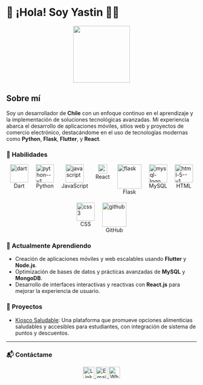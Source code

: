 # 👋 ¡Hola! Soy Yastin 👨‍💻

<p align="center">
  <img src="https://yourimageurl.com/image.png" width="150">
</p>

## Sobre mí
Soy un desarrollador de **Chile** con un enfoque continuo en el aprendizaje y la implementación de soluciones tecnológicas avanzadas. Mi experiencia abarca el desarrollo de aplicaciones móviles, sitios web y proyectos de comercio electrónico, destacándome en el uso de tecnologías modernas como **Python**, **Flask**, **Flutter**, y **React**.

### 💼 Habilidades
<div style="display: flex; flex-wrap: wrap; justify-content: center; gap: 20px;">
  <div style="display: flex; flex-direction: column; align-items: center;">
    <img width="48" height="48" src="https://img.icons8.com/color/48/dart.png" alt="dart"/>
    <span>Dart</span>
  </div>
  <div style="display: flex; flex-direction: column; align-items: center;">
    <img width="48" height="48" src="https://img.icons8.com/color/48/python--v1.png" alt="python--v1"/>
    <span>Python</span>
  </div>
  <div style="display: flex; flex-direction: column; align-items: center;">
    <img width="48" height="48" src="https://img.icons8.com/fluency/48/javascript.png" alt="javascript"/>
    <span>JavaScript</span>
  </div>
  <div style="display: flex; flex-direction: column; align-items: center;">
    <img width="24" height="24" src="https://img.icons8.com/external-tal-revivo-color-tal-revivo/24/external-react-a-javascript-library-for-building-user-interfaces-logo-color-tal-revivo.png" alt="external-react-a-javascript-library-for-building-user-interfaces-logo-color-tal-revivo"/>
    <span>React</span>
  </div>
  <div style="display: flex; flex-direction: column; align-items: center;">
    <img width="64" height="64" src="https://img.icons8.com/nolan/64/flask.png" alt="flask"/>
    <span>Flask</span>
  </div>
  <div style="display: flex; flex-direction: column; align-items: center;">
    <img width="48" height="48" src="https://img.icons8.com/color/48/mysql-logo.png" alt="mysql-logo"/>
    <span>MySQL</span>
  </div>
  <div style="display: flex; flex-direction: column; align-items: center;">
    <img width="48" height="48" src="https://img.icons8.com/color/48/html-5--v1.png" alt="html-5--v1"/>
    <span>HTML</span>
  </div>
  <div style="display: flex; flex-direction: column; align-items: center;">
    <img width="48" height="48" src="https://img.icons8.com/color/48/css3.png" alt="css3"/>
    <span>CSS</span>
  </div>
  <div style="display: flex; flex-direction: column; align-items: center;">
    <img width="64" height="64" src="https://img.icons8.com/glyph-neue/64/github.png" alt="github"/>
    <span>GitHub</span>
  </div>
</div>

### 🌱 Actualmente Aprendiendo
- Creación de aplicaciones móviles y web escalables usando **Flutter** y **Node.js**.
- Optimización de bases de datos y prácticas avanzadas de **MySQL** y **MongoDB**.
- Desarrollo de interfaces interactivas y reactivas con **React.js** para mejorar la experiencia de usuario.

### 🚀 Proyectos
- [Kiosco Saludable](https://github.com/Yastin-Can/KS): Una plataforma que promueve opciones alimenticias saludables y accesibles para estudiantes, con integración de sistema de puntos y descuentos.

---

### 📬 Contáctame
<p align="center">
  <a href="https://www.linkedin.com/in/yastin-villarroel/" target="_blank">
    <img src="https://cdn-icons-png.flaticon.com/128/145/145807.png" width="30" alt="LinkedIn">
  </a>
  <a href="mailto:yastinvillarroel2005@gmail.com" target="_blank">
    <img src="https://cdn-icons-png.flaticon.com/128/732/732200.png" width="30" alt="Email">
  </a>
  <a href="https://wa.me/56922326630" target="_blank">
    <img src="https://cdn-icons-png.flaticon.com/128/15707/15707820.png" width="30" alt="WhatsApp">
  </a>
</p>
